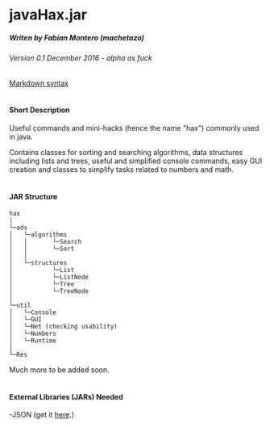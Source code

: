 # javaHax.jar
##### Writen by Fabian Montero (machetazo)
###### Version 0.1 December 2016 - alpha as fuck


[Markdown syntax](https://github.com/adam-p/markdown-here/wiki/Markdown-Cheatsheet)
<br/></br>
#### Short Description
Useful commands and mini-hacks (hence the name "hax") commonly used in java.

Contains classes for sorting and searching algorithms, data structures including lists and trees, useful and simplified console commands, easy GUI creation and classes to simplify tasks related to numbers and math.
<br/></br>
#### JAR Structure
```
hax   
│
└─ads
│   └─algorithms
│   │       └─Search
│   │       └─Sort
│   │
│   └─structures
│           └─List
│           └─ListNode
│           └─Tree
│           └─TreeNode
│   
└─util
│   └─Console
│   └─GUI
│   └─Net (checking usability)
│   └─Numbers
│   └─Runtime
│
└─Res
```
Much more to be added soon.
<br/></br>
#### External Libraries (JARs) Needed

-JSON (get it [here](https://search.maven.org/#search%7Cga%7C1%7Cg%3Aorg.json%20AND%20a%3Ajson).)





